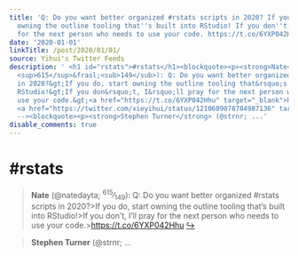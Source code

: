 ```yaml
---
title: 'Q: Do you want better organized #rstats scripts in 2020? If you do, start
  owning the outline tooling that''s built into RStudio! If you don''t, I''ll pray
  for the next person who needs to use your code. https://t.co/6YXP042Hhu'
date: '2020-01-01'
linkTitle: /post/2020/01/01/
source: Yihui's Twitter Feeds
description: ' <h1 id="rstats">#rstats</h1><blockquote><p><strong>Nate</strong> (@natedayta;
  <sup>615</sup>&frasl;<sub>149</sub>): Q: Do you want better organized #rstats scripts
  in 2020?&gt;If you do, start owning the outline tooling that&rsquo;s built into
  RStudio!&gt;If you don&rsquo;t, I&rsquo;ll pray for the next person who needs to
  use your code.&gt;<a href="https://t.co/6YXP042Hhu" target="_blank">https://t.co/6YXP042Hhu</a>
  <a href="https://twitter.com/xieyihui/status/1210609078784987136" target="_blank">&#8618;</a></p></blockquote><!--
  --><blockquote><p><strong>Stephen Turner</strong> (@strnr; ...'
disable_comments: true
---
```

 <h1 id="rstats">#rstats</h1><blockquote><p><strong>Nate</strong> (@natedayta; <sup>615</sup>&frasl;<sub>149</sub>): Q: Do you want better organized #rstats scripts in 2020?&gt;If you do, start owning the outline tooling that&rsquo;s built into RStudio!&gt;If you don&rsquo;t, I&rsquo;ll pray for the next person who needs to use your code.&gt;<a href="https://t.co/6YXP042Hhu" target="_blank">https://t.co/6YXP042Hhu</a> <a href="https://twitter.com/xieyihui/status/1210609078784987136" target="_blank">&#8618;</a></p></blockquote><!-- --><blockquote><p><strong>Stephen Turner</strong> (@strnr; ...